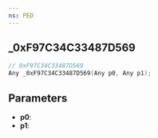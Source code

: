 ```yaml
---
ns: PED
---
```

## _0xF97C34C33487D569

```c
// 0xF97C34C33487D569
Any _0xF97C34C33487D569(Any p0, Any p1);
```

## Parameters
* **p0**:
* **p1**:
